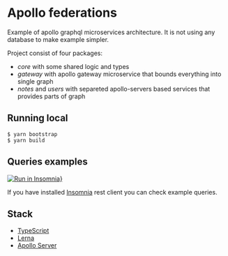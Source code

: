 # Apollo federations

Example of apollo graphql microservices architecture. It is not using any database to make example simpler.

Project consist of four packages:
- _core_ with some shared logic and types
- _gateway_ with apollo gateway microservice that bounds everything into single graph
- _notes_ and _users_ with separeted apollo-servers based services that provides parts of graph

## Running local

```shell
$ yarn bootstrap
$ yarn build
```

## Queries examples

[![Run in Insomnia}](https://insomnia.rest/images/run.svg)](https://insomnia.rest/run/?label=apollo-federations&uri=https%3A%2F%2Fraw.githubusercontent.com%2Fkrzyurb%2Fapollo-federations%2Fmaster%2Finsomnia.yaml)

If you have installed [Insomnia](https://insomnia.rest/) rest client you can check example queries.

## Stack

* [TypeScript](https://github.com/microsoft/TypeScript)
* [Lerna](https://github.com/lerna/lerna)
* [Apollo Server](https://github.com/apollographql/apollo-server)
